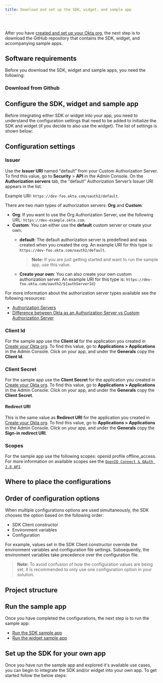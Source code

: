 ```yaml
---
title: Download and set up the SDK, widget, and sample app
---
```

<div class="oie-embedded-sdk">

<ApiLifecycle access="ie" /><br>

<StackSelector class="cleaner-selector"/>

After you have
[created and set up your Okta org](/docs/guides/oie-embedded-common-org-setup/aspnet/main/),
the next step is to download the GitHub repository that contains the SDK, widget, and
accompanying sample apps.

## Software requirements

Before you download the SDK, widget and sample apps, you need the following:

<StackSelector snippet="softwarerequirements" noSelector />

### Download from Github

<StackSelector snippet="githubinstructions" noSelector />

## Configure the SDK, widget and sample app

Before integrating either SDK or widget into your app, you need to understand the
configuration settings that need to be added to initialize the SDK and widget (if you
decide to also use the widget). The list of settings is shown below:

## Configuration settings

### Issuer

Use the **Issuer URI** named "default" from your Custom Authorization Server.
To find this value, go to **Security** > **API** in the Admin
Console. On the **Authorization servers** tab, the "default" Authorization
Server’s Issuer URI appears in the list.

Example URI:  `https://dev-foo.okta.com/oauth2/default`.

There are two main types of authorization servers: **Org** and **Custom**:

* **Org**: If you want to use the Org Authorization Server, use the following
   URL: `https://dev-example.okta.com`.
* **Custom**: You can either use the **default** custom server or create
  your own.
  * **default**: The default authorization server is predefined and
      was created when you created the org.  An example URI for this type
      is:  `https://dev-foo.okta.com/oauth2/default`.

      > **Note:** If you are just getting started and want to run the sample app,
        use this value.
  * **Create your own**: You can also create your own custom authorization
      server.  An example URI for this type is:
      `https://dev-foo.okta.com/oauth2/${authServerId}`

For more information about the authorization server types available see the
following resources:

* [Authorization Servers](/docs/concepts/auth-servers/#available-authorization-server-types)
* [Difference between Okta as an Authorization Server vs Custom Authorization Server](https://support.okta.com/help/s/article/Difference-Between-Okta-as-An-Authorization-Server-vs-Custom-Authorization-Server?language=en_US)

### Client Id

For the sample app use the **Client id** for the application you created in
[Create your Okta org](/docs/guides/oie-embedded-common-org-setup/aspnet/main/).
To find this value, go to **Applications > Applications** in the Admin Console.
Click on your app, and under the **Generals** copy the **Client Id**.

### Client Secret

For the sample app use the **Client Secret** for the application you created in
[Create your Okta org](/docs/guides/oie-embedded-common-org-setup/aspnet/main/).
To find this value, go to **Applications > Applications** in the Admin Console.
Click on your app, and under the **Generals** copy the **Client Secret**.

#### Redirect URI

<StackSelector snippet="redirecturi" noSelector />

This is the same value as **Redirect URI** for the application you created in
[Create your Okta org](/docs/guides/oie-embedded-common-org-setup/aspnet/main/).
To find this value, go to **Applications > Applications**
in the Admin Console. Click on your app, and under the **Generals** copy
the **Sign-in redirect URI**.

### Scopes

For the sample app use the following scopes: openid profile offline_access.
For more information on available scopes see the
[`OpenID Connect & OAuth 2.0 API`](https://developer.okta.com/docs/reference/api/oidc/#scopes).

## Where to place the configurations

<StackSelector snippet="configlocations" noSelector />

## Order of configuration options
When multiple çonfigurations options are used simultaneously, the SDK chooses
the option based on the following order:

* SDK Client constructor
* Environment variables
* Configuration

For example, values set in the SDK Client constructor override the
environment variables and configuration file settings. Subsequently,
the environment variables take precedence over the configuration file.

> **Note:** To avoid confusion of how the configuration values are being
set, it is recommended to only use one configuration option in your solution.

## Project structure

<StackSelector snippet="projectstructure" noSelector />

## Run the sample app

Once you have completed the configurations, the next step is to run the sample app:

* [Run the SDK sample app](/docs/guides/oie-embedded-sdk-run-sample/aspnet/main/)
* [Run the widget sample app](/docs/guides/oie-embedded-widget-run-sample/aspnet/main/)

## Set up the SDK for your own app

Once you have run the sample app and explored it's available use cases, you can begin
to integrate the SDK and/or widget into your own app.  To get started follow
the below steps:

<StackSelector snippet="sdkforyourapp" noSelector />

</div>
